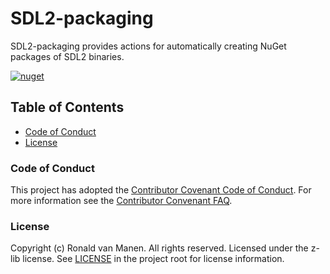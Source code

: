 # SDL2-packaging

SDL2-packaging provides actions for automatically creating NuGet packages of SDL2 binaries.

[![nuget](https://github.com/ronaldvanmanen/SDL2NuGetizer/actions/workflows/nugetize-sdl2.yml/badge.svg)](https://github.com/ronaldvanmanen/SDL2NuGetizer/actions/workflows/nugetize-sdl2.yml)

## Table of Contents

* [Code of Conduct](#code-of-conduct)
* [License](#license)

### Code of Conduct

This project has adopted the [Contributor Covenant Code of Conduct](https://www.contributor-covenant.org/version/2/0/code_of_conduct/). For more information see the [Contributor Convenant FAQ](https://www.contributor-covenant.org/faq/).

### License

Copyright (c) Ronald van Manen. All rights reserved.
Licensed under the z-lib license.
See [LICENSE](LICENSE) in the project root for license information.
